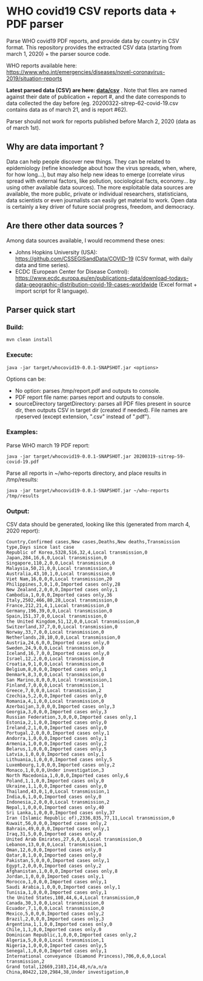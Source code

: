 # WHO covid19 CSV reports data + PDF parser

Parse WHO covid19 PDF reports, and provide data by country in CSV format.
This repository provides the extracted CSV data (starting from march 1, 2020) + the parser source code.

WHO reports available here:
https://www.who.int/emergencies/diseases/novel-coronavirus-2019/situation-reports

**Latest parsed data (CSV) are here: [data/csv](data/csv)** . Note that files are named against their date of publication + report #, and the date corresponds to data collected the day before (eg. 20200322-sitrep-62-covid-19.csv contains data as of march 21, and is report #62).

Parser should not work for reports published before March 2, 2020 (data as of march 1st).

## Why are data important ?

Data can help people discover new things. They can be related to epidemiology (refine knowledge about how the virus spreads, when, where, for how long...), but may also help new ideas to emerge (correlate virus spread with external factors, like pollution, sociological facts, economy... by using other available data sources).
The more exploitable data sources are available, the more public, private or individual researchers, statisticians, data scientists or even journalists can easily get material to work.
Open data is certainly a key driver of future social progress, freedom, and democracy.

## Are there other data sources ?

Among data sources available, I would recommend these ones:
- Johns Hopkins University (USA): https://github.com/CSSEGISandData/COVID-19 (CSV format, with daily data and time series).
- ECDC (European Center for Disease Control): https://www.ecdc.europa.eu/en/publications-data/download-todays-data-geographic-distribution-covid-19-cases-worldwide (Excel format + import script for R language).

## Parser quick start

### Build:
```
mvn clean install
```

### Execute:

```
java -jar target/whocovid19-0.0.1-SNAPSHOT.jar <options>
```

Options can be:
* No option: parses /tmp/report.pdf and outputs to console.
* PDF report file name: parses report and outputs to console.
* sourceDirectory targetDirectory: parses all PDF files present in source dir, then outputs CSV in target dir (created if needed). File names are rpeserved (except extension, ".csv" instead of ".pdf").

### Examples:

Parse WHO march 19 PDF report:
```
java -jar target/whocovid19-0.0.1-SNAPSHOT.jar 20200319-sitrep-59-covid-19.pdf
```

Parse all reports in ~/who-reports directory, and place results in /tmp/results:
```
java -jar target/whocovid19-0.0.1-SNAPSHOT.jar ~/who-reports /tmp/results
```

### Output:

CSV data should be generated, looking like this (generated from march 4, 2020 report):

```
Country,Confirmed cases,New cases,Deaths,New deaths,Transmission type,Days since last case
Republic of Korea,5328,516,32,4,Local transmission,0
Japan,284,16,6,0,Local transmission,0
Singapore,110,2,0,0,Local transmission,0
Malaysia,50,21,0,0,Local transmission,0
Australia,43,10,1,0,Local transmission,0
Viet Nam,16,0,0,0,Local transmission,20
Philippines,3,0,1,0,Imported cases only,28
New Zealand,2,0,0,0,Imported cases only,1
Cambodia,1,0,0,0,Imported cases only,36
Italy,2502,466,80,28,Local transmission,0
France,212,21,4,1,Local transmission,0
Germany,196,39,0,0,Local transmission,0
Spain,151,37,0,0,Local transmission,0
the United Kingdom,51,12,0,0,Local transmission,0
Switzerland,37,7,0,0,Local transmission,0
Norway,33,7,0,0,Local transmission,0
Netherlands,28,10,0,0,Local transmission,0
Austria,24,6,0,0,Imported cases only,0
Sweden,24,9,0,0,Local transmission,0
Iceland,16,7,0,0,Imported cases only,0
Israel,12,2,0,0,Local transmission,0
Croatia,9,1,0,0,Local transmission,0
Belgium,8,0,0,0,Imported cases only,1
Denmark,8,3,0,0,Local transmission,0
San Marino,8,0,0,0,Local transmission,1
Finland,7,0,0,0,Local transmission,1
Greece,7,0,0,0,Local transmission,2
Czechia,5,2,0,0,Imported cases only,0
Romania,4,1,0,0,Local transmission,0
Azerbaijan,3,0,0,0,Imported cases only,3
Georgia,3,0,0,0,Imported cases only,3
Russian Federation,3,0,0,0,Imported cases only,1
Estonia,2,1,0,0,Imported cases only,0
Ireland,2,1,0,0,Imported cases only,0
Portugal,2,0,0,0,Imported cases only,1
Andorra,1,0,0,0,Imported cases only,1
Armenia,1,0,0,0,Imported cases only,2
Belarus,1,0,0,0,Imported cases only,5
Latvia,1,0,0,0,Imported cases only,1
Lithuania,1,0,0,0,Imported cases only,5
Luxembourg,1,0,0,0,Imported cases only,2
Monaco,1,0,0,0,Under investigation,3
North Macedonia,1,0,0,0,Imported cases only,6
Poland,1,1,0,0,Imported cases only,0
Ukraine,1,1,0,0,Imported cases only,0
Thailand,43,0,1,0,Local transmission,1
India,6,1,0,0,Imported cases only,0
Indonesia,2,0,0,0,Local transmission,2
Nepal,1,0,0,0,Imported cases only,40
Sri Lanka,1,0,0,0,Imported cases only,37
Iran (Islamic Republic of),2336,835,77,11,Local transmission,0
Kuwait,56,0,0,0,Imported cases only,2
Bahrain,49,0,0,0,Imported cases only,1
Iraq,31,5,0,0,Imported cases only,0
United Arab Emirates,27,6,0,0,Local transmission,0
Lebanon,13,0,0,0,Local transmission,1
Oman,12,6,0,0,Imported cases only,0
Qatar,8,1,0,0,Imported cases only,0
Pakistan,5,0,0,0,Imported cases only,1
Egypt,2,0,0,0,Imported cases only,2
Afghanistan,1,0,0,0,Imported cases only,8
Jordan,1,0,0,0,Imported cases only,1
Morocco,1,0,0,0,Imported cases only,1
Saudi Arabia,1,0,0,0,Imported cases only,1
Tunisia,1,0,0,0,Imported cases only,1
the United States,108,44,6,4,Local transmission,0
Canada,30,3,0,0,Local transmission,0
Ecuador,7,1,0,0,Local transmission,0
Mexico,5,0,0,0,Imported cases only,2
Brazil,2,0,0,0,Imported cases only,3
Argentina,1,1,0,0,Imported cases only,0
Chile,1,1,0,0,Imported cases only,0
Dominican Republic,1,0,0,0,Imported cases only,2
Algeria,5,0,0,0,Local transmission,1
Nigeria,1,0,0,0,Imported cases only,5
Senegal,1,0,0,0,Imported cases only,1
International conveyance (Diamond Princess),706,0,6,0,Local transmission,2
Grand total,12669,2103,214,48,n/a,n/a
China,80422,120,2984,38,Under investigation,0
```

